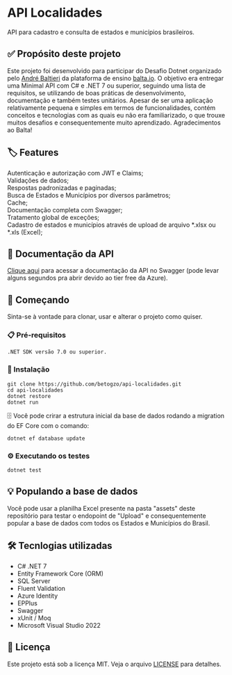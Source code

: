 # API Localidades

API para cadastro e consulta de estados e municípios brasileiros.  

## ✅ Propósito deste projeto

Este projeto foi desenvolvido para participar do Desafio Dotnet organizado pelo [André Baltieri](https://github.com/andrebaltieri) da plataforma de ensino [balta.io](https://balta.io/). O objetivo era entregar uma Minimal API com C# e .NET 7 ou superior, seguindo uma lista de requisitos, se utilizando de boas práticas de desenvolvimento, documentação e também testes unitários. Apesar de ser uma aplicação relativamente pequena e simples em termos de funcionalidades, contém conceitos e tecnologias com as quais eu não era familiarizado, o que trouxe muitos desafios e consequentemente muito aprendizado. Agradecimentos ao Balta!  

## 🏷️ Features

Autenticação e autorização com JWT e Claims;  
Validações de dados;  
Respostas padronizadas e paginadas;   
Busca de Estados e Municípios por diversos parâmetros;   
Cache;  
Documentação completa com Swagger;   
Tratamento global de exceções;  
Cadastro de estados e municípios através de upload de arquivo *.xlsx ou *.xls (Excel);  

## 📖 Documentação da API

[Clique aqui](https://api-localidades.azurewebsites.net/swagger/index.html) para acessar a documentação da API no Swagger (pode levar alguns segundos pra abrir devido ao tier free da Azure).

## 🚀 Começando

Sinta-se à vontade para clonar, usar e alterar o projeto como quiser.

### 📋 Pré-requisitos

```
.NET SDK versão 7.0 ou superior.
```

### 🔧 Instalação

```
git clone https://github.com/betogzo/api-localidades.git
cd api-localidades
dotnet restore
dotnet run
```

🗄️ Você pode crirar a estrutura inicial da base de dados rodando a migration do EF Core com o comando:

```
dotnet ef database update
```  

### ⚙️ Executando os testes

```
dotnet test
```

## 💡 Populando a base de dados

Você pode usar a planilha Excel presente na pasta "assets" deste repositório para testar o endopoint de "Upload" e consequentemente popular a base de dados com todos os Estados e Municípios do Brasil.  

## 🛠️ Tecnlogias utilizadas

* C# .NET 7
* Entity Framework Core (ORM)
* SQL Server
* Fluent Validation
* Azure Identity
* EPPlus
* Swagger
* xUnit / Moq
* Microsoft Visual Studio 2022  

## 📄 Licença

Este projeto está sob a licença MIT. Veja o arquivo [LICENSE](LICENSE) para detalhes.



